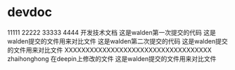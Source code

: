 # devdoc
11111
22222
33333
4444
开发技术文档
这是walden第一次提交的代码
这是walden提交的文件用来对比文件
这是walden第二次提交的代码
这是walden提交的文件用来对比文件
XXXXXXXXXXXXXXXXXXXXXXXXXXXXXXXXXXX
zhaihonghong 在deepin上修改的文件
这是walden提交的文件用来对比文件
